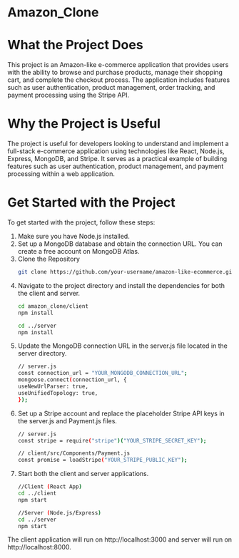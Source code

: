 # Amazon_Clone

# What the Project Does
This project is an Amazon-like e-commerce application that provides users with the ability to browse and purchase products, manage their shopping cart, and complete the checkout process. The application includes features such as user authentication, product management, order tracking, and payment processing using the Stripe API.

# Why the Project is Useful
The project is useful for developers looking to understand and implement a full-stack e-commerce application using technologies like React, Node.js, Express, MongoDB, and Stripe. It serves as a practical example of building features such as user authentication, product management, and payment processing within a web application.

# Get Started with the Project
To get started with the project, follow these steps:
1. Make sure you have Node.js installed. 
2. Set up a MongoDB database and obtain the connection URL. You can create a free account on MongoDB Atlas.
3. Clone the Repository
   ```bash
   git clone https://github.com/your-username/amazon-like-ecommerce.git
4. Navigate to the project directory and install the dependencies for both the client and server.
   ```bash
   cd amazon_clone/client
   npm install

   cd ../server
   npm install
5. Update the MongoDB connection URL in the server.js file located in the server directory.
   ```bash
   // server.js
   const connection_url = "YOUR_MONGODB_CONNECTION_URL";
   mongoose.connect(connection_url, {
   useNewUrlParser: true,
   useUnifiedTopology: true,
   });
6. Set up a Stripe account and replace the placeholder Stripe API keys in the server.js and Payment.js files.
   ```bash
   // server.js
   const stripe = require("stripe")("YOUR_STRIPE_SECRET_KEY");

   // client/src/Components/Payment.js
   const promise = loadStripe("YOUR_STRIPE_PUBLIC_KEY");
7. Start both the client and server applications.
   ```bash
   //Client (React App)
   cd ../client
   npm start
   
   //Server (Node.js/Express)
   cd ../server
   npm start
The client application will run on http://localhost:3000 and server will run on http://localhost:8000.
